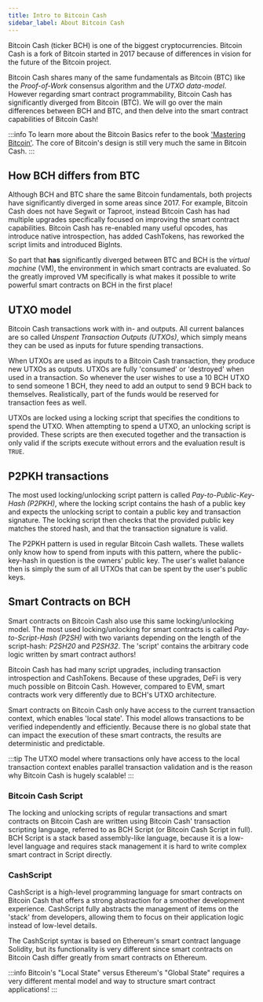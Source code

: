 ```yaml
---
title: Intro to Bitcoin Cash
sidebar_label: About Bitcoin Cash
---
```


Bitcoin Cash (ticker BCH) is one of the biggest cryptocurrencies. Bitcoin Cash is a fork of Bitcoin started in 2017 because of differences in vision for the future of the Bitcoin project.

Bitcoin Cash shares many of the same fundamentals as Bitcoin (BTC) like the *Proof-of-Work* consensus algorithm and the *UTXO data-model*. However regarding smart contract programmability, Bitcoin Cash has significantly diverged from Bitcoin (BTC). We will go over the main differences between BCH and BTC, and then delve into the smart contract capabilities of Bitcoin Cash!

:::info
To learn more about the Bitcoin Basics refer to the book ['Mastering Bitcoin'](https://github.com/bitcoinbook/bitcoinbook). The core of Bitcoin's design is still very much the same in Bitcoin Cash.
:::

## How BCH differs from BTC

Although BCH and BTC share the same Bitcoin fundamentals, both projects have significantly diverged in some areas since 2017. For example, Bitcoin Cash does not have Segwit or Taproot, instead Bitcoin Cash has had multiple upgrades specifically focused on improving the smart contract capabilities. Bitcoin Cash has re-enabled many useful opcodes, has introduce native introspection, has added CashTokens, has reworked the script limits and introduced BigInts.

So part that **has** significantly diverged between BTC and BCH is the *virtual machine* (VM), the environment in which smart contracts are evaluated. So the greatly improved VM specifically is what makes it possible to write powerful smart contracts on BCH in the first place!

## UTXO model
Bitcoin Cash transactions work with in- and outputs. All current balances are so called *Unspent Transaction Outputs (UTXOs)*, which simply means they can be used as inputs for future spending transactions.

When UTXOs are used as inputs to a Bitcoin Cash transaction, they produce new UTXOs as outputs. UTXOs are fully 'consumed' or 'destroyed' when used in a transaction. So whenever the user wishes to use a 10 BCH UTXO to send someone 1 BCH, they need to add an output to send 9 BCH back to themselves. Realistically, part of the funds would be reserved for transaction fees as well.

UTXOs are locked using a locking script that specifies the conditions to spend the UTXO. When attempting to spend a UTXO, an unlocking script is provided. These scripts are then executed together and the transaction is only valid if the scripts execute without errors and the evaluation result is `TRUE`.

## P2PKH transactions

The most used locking/unlocking script pattern is called *Pay-to-Public-Key-Hash (P2PKH)*, where the locking script contains the hash of a public key and expects the unlocking script to contain a public key and transaction signature. The locking script then checks that the provided public key matches the stored hash, and that the transaction signature is valid.

The P2PKH pattern is used in regular Bitcoin Cash wallets. These wallets only know how to spend from inputs with this pattern, where the public-key-hash in question is the owners' public key. The user's wallet balance then is simply the sum of all UTXOs that can be spent by the user's public keys.

## Smart Contracts on BCH

Smart contracts on Bitcoin Cash also use this same locking/unlocking model. The most used locking/unlocking for smart contracts is called *Pay-to-Script-Hash (P2SH)* with two variants depending on the length of the script-hash: *P2SH20* and *P2SH32*. The 'script' contains the arbitrary code logic written by smart contract authors!

Bitcoin Cash has had many script upgrades, including transaction introspection and CashTokens. Because of these upgrades, DeFi is very much possible on Bitcoin Cash. However, compared to EVM, smart contracts work very differently due to BCH's UTXO architecture.

Smart contracts on Bitcoin Cash only have access to the current transaction context, which enables 'local state'. This model allows transactions to be verified independently and efficiently. Because there is no global state that can impact the execution of these smart contracts, the results are deterministic and predictable.

:::tip
The UTXO model where transactions only have access to the local transaction context enables parallel transaction validation and is the reason why Bitcoin Cash is hugely scalable!
:::

### Bitcoin Cash Script

The locking and unlocking scripts of regular transactions and smart contracts on Bitcoin Cash are written using Bitcoin Cash' transaction scripting language, referred to as BCH Script (or Bitcoin Cash Script in full). BCH Script is a stack based assembly-like language, because it is a low-level language and requires stack management it is hard to write complex smart contract in Script directly.

### CashScript

CashScript is a high-level programming language for smart contracts on Bitcoin Cash that offers a strong abstraction for a smoother development experience. CashScript fully abstracts the management of items on the 'stack' from developers, allowing them to focus on their application logic instead of low-level details.

The CashScript syntax is based on Ethereum's smart contract language Solidity, but its functionality is very different since smart contracts on Bitcoin Cash differ greatly from smart contracts on Ethereum.

:::info
Bitcoin's "Local State" versus Ethereum's "Global State" requires a very different mental model and way to structure smart contract applications!
:::
